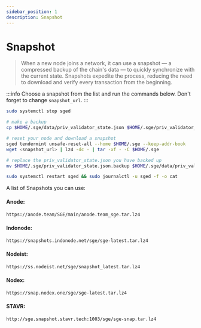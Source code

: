 ```yaml
---
sidebar_position: 1
description: Snapshot
---
```


# Snapshot

> When a new node joins a network, it can use a snapshot — a compressed backup of the chain's data — to quickly synchronize with the current state. Snapshots expedite the process, reducing the need to download and verify every transaction from the beginning.

:::info
Choose a snapshot from the list and run the commands below. Don't forget to change `snapshot_url`.
:::

```bash
sudo systemctl stop sged

# make a backup
cp $HOME/.sge/data/priv_validator_state.json $HOME/.sge/priv_validator_state.json.backup 

# reset your node and download a snapshot
sged tendermint unsafe-reset-all --home $HOME/.sge --keep-addr-book 
wget <snapshot_url> | lz4 -dc - | tar -xf - -C $HOME/.sge

# replace the priv_validator_state.json you have backed up
mv $HOME/.sge/priv_validator_state.json.backup $HOME/.sge/data/priv_validator_state.json 

sudo systemctl restart sged && sudo journalctl -u sged -f -o cat
```

A list of Snapshots you can use:

#### Anode:
```bash
https://anode.team/SGE/main/anode.team_sge.tar.lz4
```

#### Indonode:
```bash
https://snapshots.indonode.net/sge/sge-latest.tar.lz4
```

#### Nodeist:
```bash
https://ss.nodeist.net/sge/snapshot_latest.tar.lz4
```

#### Nodex:
```bash
https://snap.nodex.one/sge/sge-latest.tar.lz4
```

#### STAVR:
```bash
http://sge.snapshot.stavr.tech:1003/sge/sge-snap.tar.lz4
```

